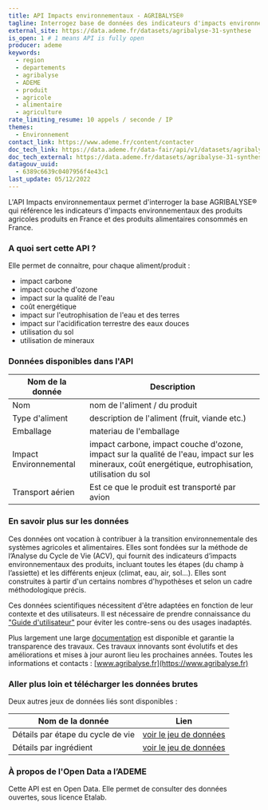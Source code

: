 ```yaml
---
title: API Impacts environnementaux - AGRIBALYSE®
tagline: Interrogez base de données des indicateurs d'impacts environnementaux des produits agricoles et alimentaires produits et/ou consommés en France
external_site: https://data.ademe.fr/datasets/agribalyse-31-synthese
is_open: 1 # 1 means API is fully open
producer: ademe
keywords:
  - region
  - departements
  - agribalyse
  - ADEME
  - produit
  - agricole
  - alimentaire
  - agriculture
rate_limiting_resume: 10 appels / seconde / IP
themes:
  - Environnement
contact_link: https://www.ademe.fr/content/contacter
doc_tech_link: https://data.ademe.fr/data-fair/api/v1/datasets/agribalyse-31-synthese/api-docs.json
doc_tech_external: https://data.ademe.fr/datasets/agribalyse-31-synthese
datagouv_uuid:
  - 6389c6639c0407956f4e43c1
last_update: 05/12/2022
---
```


L'API Impacts environnementaux permet d'interroger la base AGRIBALYSE® qui référence les indicateurs d'impacts environnementaux des produits agricoles produits en France et des produits alimentaires consommés en France.

### A quoi sert cette API ?

Elle permet de connaitre, pour chaque aliment/produit :

- impact carbone
- impact couche d'ozone
- impact sur la qualité de l'eau
- coût energétique
- impact sur l'eutrophisation de l'eau et des terres
- impact sur l'acidification terrestre des eaux douces
- utilisation du sol
- utilisation de mineraux

### Données disponibles dans l'API

| Nom de la donnée       | Description                                                                                                                                          |
| ---------------------- | ---------------------------------------------------------------------------------------------------------------------------------------------------- |
| Nom                    | nom de l'aliment / du produit                                                                                                                        |
| Type d'aliment         | description de l'aliment (fruit, viande etc.)                                                                                                        |
| Emballage              | materiau de l'emballage                                                                                                                              |
| Impact Environnemental | impact carbone, impact couche d'ozone, impact sur la qualité de l'eau, impact sur les mineraux, coût energétique, eutrophisation, utilisation du sol |
| Transport aérien       | Est ce que le produit est transporté par avion                                                                                                       |

### En savoir plus sur les données

Ces données ont vocation à contribuer à la transition environnementale des systèmes agricoles et alimentaires. Elles sont fondées sur la méthode de l’Analyse du Cycle de Vie (ACV), qui fournit des indicateurs d’impacts environnementaux des produits, incluant toutes les étapes (du champ à l’assiette) et les différents enjeux (climat, eau, air, sol…). Elles sont construites à partir d'un certains nombres d'hypothèses et selon un cadre méthodologique précis.

Ces données scientifiques nécessitent d'être adaptées en fonction de leur contexte et des utilisateurs. Il est nécessaire de prendre connaissance du ["Guide d'utilisateur"](https://ecolab.gitbook.io/documentation-agribalyse/conditions-dusage-des-donnees) pour éviter les contre-sens ou des usages inadaptés.

Plus largement une large [documentation](https://ecolab.gitbook.io/documentation-agribalyse/) est disponible et garantie la transparence des travaux. Ces travaux innovants sont évolutifs et des améliorations et mises à jour auront lieu les prochaines années. Toutes les informations et contacts : [www.agribalyse.fr](https://www.agribalyse.fr)

### Aller plus loin et télécharger les données brutes

Deux autres jeux de données liés sont disponibles :

| Nom de la donnée                  | Lien                                                                                         |
| --------------------------------- | -------------------------------------------------------------------------------------------- |
| Détails par étape du cycle de vie | [voir le jeu de données](https://data.ademe.fr/datasets/agribalyse-31-detail-par-etape)      |
| Détails par ingrédient            | [voir le jeu de données](https://data.ademe.fr/datasets/agribalyse-31-detail-par-ingredient) |

### À propos de l'Open Data a l’ADEME

Cette API est en Open Data. Elle permet de consulter des données ouvertes, <External href="https://www.etalab.gouv.fr/licence-ouverte-open-licence">sous licence Etalab</External>.
